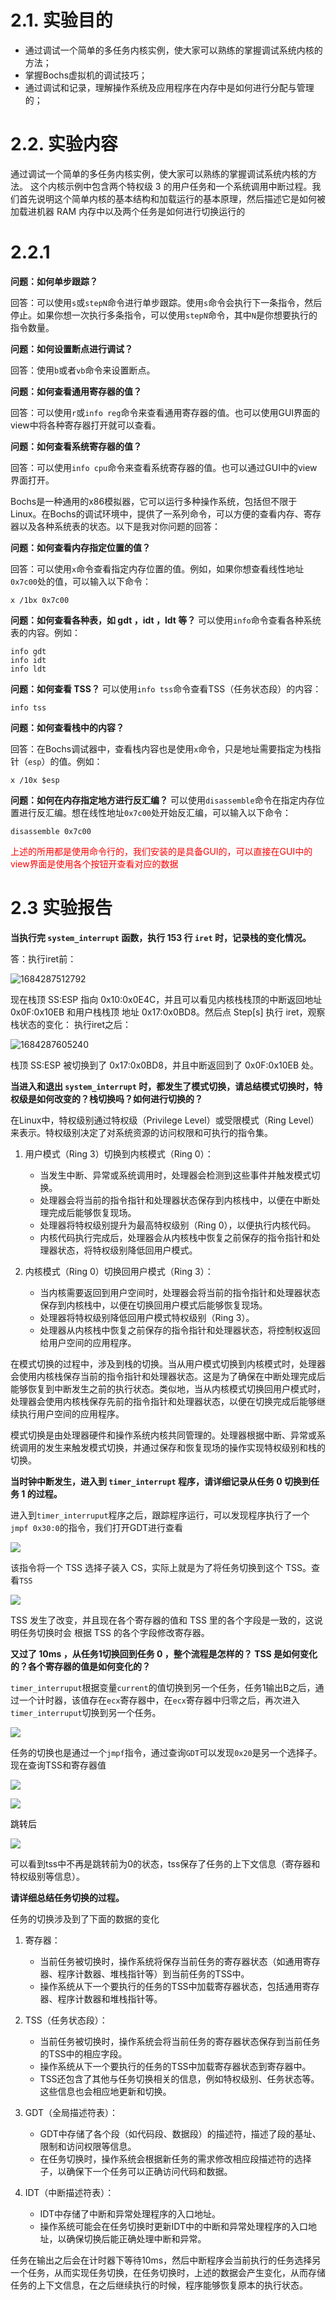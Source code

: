 # 2.1. 实验目的

- 通过调试一个简单的多任务内核实例，使大家可以熟练的掌握调试系统内核的方法；
- 掌握Bochs虚拟机的调试技巧；
- 通过调试和记录，理解操作系统及应用程序在内存中是如何进行分配与管理的；

# 2.2. 实验内容

通过调试一个简单的多任务内核实例，使大家可以熟练的掌握调试系统内核的方法。 这个内核示例中包含两个特权级 3 的用户任务和一个系统调用中断过程。我们首先说明这个简单内核的基本结构和加载运行的基本原理，然后描述它是如何被加载进机器 RAM 内存中以及两个任务是如何进行切换运行的


# 2.2.1

**问题：如何单步跟踪？**

回答：可以使用`s`或`stepN`命令进行单步跟踪。使用`s`命令会执行下一条指令，然后停止。如果你想一次执行多条指令，可以使用`stepN`命令，其中`N`是你想要执行的指令数量。

**问题：如何设置断点进行调试？**

回答：使用`b`或者`vb`命令来设置断点。

**问题：如何查看通用寄存器的值？**

回答：可以使用`r`或`info reg`命令来查看通用寄存器的值。也可以使用GUI界面的view中将各种寄存器打开就可以查看。

**问题：如何查看系统寄存器的值？**

回答：可以使用`info cpu`命令来查看系统寄存器的值。也可以通过GUI中的view界面打开。

Bochs是一种通用的x86模拟器，它可以运行多种操作系统，包括但不限于Linux。在Bochs的调试环境中，提供了一系列命令，可以方便的查看内存、寄存器以及各种系统表的状态。以下是我对你问题的回答：

**问题：如何查看内存指定位置的值？**

回答：可以使用`x`命令查看指定内存位置的值。例如，如果你想查看线性地址`0x7c00`处的值，可以输入以下命令：

```shell
x /1bx 0x7c00
```

**问题：如何查看各种表，如 gdt ，idt ，ldt 等？**
可以使用`info`命令查看各种系统表的内容。例如：

```shell
info gdt
info idt
info ldt
```

**问题：如何查看 TSS？**
可以使用`info tss`命令查看TSS（任务状态段）的内容：

```shell
info tss
```

**问题：如何查看栈中的内容？**

回答：在Bochs调试器中，查看栈内容也是使用`x`命令，只是地址需要指定为栈指针（`esp`）的值。例如：

```shell
x /10x $esp
```

**问题：如何在内存指定地方进行反汇编？**
可以使用`disassemble`命令在指定内存位置进行反汇编。想在线性地址`0x7c00`处开始反汇编，可以输入以下命令：

```shell
disassemble 0x7c00
```
<font color=red>上述的所用都是使用命令行的，我们安装的是具备GUI的，可以直接在GUI中的view界面是使用各个按钮开查看对应的数据</font>

# 2.3 实验报告

**当执行完 `system_interrupt` 函数，执行 153 行 `iret` 时，记录栈的变化情况。**

答：执行iret前：

![1684287512792](images/1684287512792.png)

现在栈顶 SS:ESP 指向 0x10:0x0E4C，并且可以看见内核栈栈顶的中断返回地址 0x0F:0x10EB 和用户栈栈顶
地址 0x17:0x0BD8。然后点 Step[s] 执行 iret，观察栈状态的变化：
执行iret之后：

![1684287605240](images/1684287605240.png)

栈顶 SS:ESP 被切换到了 0x17:0x0BD8，并且中断返回到了 0x0F:0x10EB 处。


**当进入和退出 `system_interrupt` 时，都发生了模式切换，请总结模式切换时，特权级是如何改变的？栈切换吗？如何进行切换的？**

在Linux中，特权级别通过特权级（Privilege Level）或受限模式（Ring Level）来表示。特权级别决定了对系统资源的访问权限和可执行的指令集。

1. 用户模式（Ring 3）切换到内核模式（Ring 0）：
   - 当发生中断、异常或系统调用时，处理器会检测到这些事件并触发模式切换。
   - 处理器会将当前的指令指针和处理器状态保存到内核栈中，以便在中断处理完成后能够恢复现场。
   - 处理器将特权级别提升为最高特权级别（Ring 0），以便执行内核代码。
   - 内核代码执行完成后，处理器会从内核栈中恢复之前保存的指令指针和处理器状态，将特权级别降低回用户模式。

2. 内核模式（Ring 0）切换回用户模式（Ring 3）：
   - 当内核需要返回到用户空间时，处理器会将当前的指令指针和处理器状态保存到内核栈中，以便在切换回用户模式后能够恢复现场。
   - 处理器将特权级别降低回用户模式特权级别（Ring 3）。
   - 处理器从内核栈中恢复之前保存的指令指针和处理器状态，将控制权返回给用户空间的应用程序。

在模式切换的过程中，涉及到栈的切换。当从用户模式切换到内核模式时，处理器会使用内核栈保存当前的指令指针和处理器状态。这是为了确保在中断处理完成后能够恢复到中断发生之前的执行状态。类似地，当从内核模式切换回用户模式时，处理器会使用内核栈保存先前的指令指针和处理器状态，以便在切换完成后能够继续执行用户空间的应用程序。

模式切换是由处理器硬件和操作系统内核共同管理的。处理器根据中断、异常或系统调用的发生来触发模式切换，并通过保存和恢复现场的操作实现特权级别和栈的切换。


**当时钟中断发生，进入到 `timer_interrupt` 程序，请详细记录从任务 0 切换到任务 1 的过程。**

进入到`timer_interruput`程序之后，跟踪程序运行，可以发现程序执行了一个`jmpf 0x30:0`的指令，我们打开GDT进行查看

![](images/2023-05-17-15-28-44.png)

该指令将一个 TSS 选择子装入 CS，实际上就是为了将任务切换到这个 TSS。查看`TSS`

![](images/2023-05-17-15-29-49.png)

TSS 发生了改变，并且现在各个寄存器的值和 TSS 里的各个字段是一致的，这说明任务切换时会
根据 TSS 的各个字段修改寄存器。

**又过了 10ms ，从任务1切换回到任务 0 ，整个流程是怎样的？ TSS 是如何变化的？各个寄存器的值是如何变化的？**

`timer_interruput`根据变量`current`的值切换到另一个任务，任务1输出B之后，通过一个计时器，该值存在`ecx`寄存器中，在`ecx`寄存器中归零之后，再次进入`timer_interruput`切换到另一个任务。

![](images/2023-05-17-15-44-06.png)

任务的切换也是通过一个`jmpf`指令，通过查询`GDT`可以发现`0x20`是另一个选择子。
现在查询TSS和寄存器值

![](images/2023-05-17-15-46-32.png)

![](images/2023-05-17-15-45-39.png)

<font color=b>跳转后</font>

![](images/2023-05-17-15-53-00.png)

可以看到tss中不再是跳转前为0的状态，tss保存了任务的上下文信息（寄存器和特权级别等信息）。

**请详细总结任务切换的过程。**

任务的切换涉及到了下面的数据的变化

1. 寄存器：
   - 当前任务被切换时，操作系统将保存当前任务的寄存器状态（如通用寄存器、程序计数器、堆栈指针等）到当前任务的TSS中。
   - 操作系统从下一个要执行的任务的TSS中加载寄存器状态，包括通用寄存器、程序计数器和堆栈指针等。

2. TSS（任务状态段）：
   - 当前任务被切换时，操作系统会将当前任务的寄存器状态保存到当前任务的TSS中的相应字段。
   - 操作系统从下一个要执行的任务的TSS中加载寄存器状态到寄存器中。
   - TSS还包含了其他与任务切换相关的信息，例如特权级别、任务状态等。这些信息也会相应地更新和切换。

3. GDT（全局描述符表）：
   - GDT中存储了各个段（如代码段、数据段）的描述符，描述了段的基址、限制和访问权限等信息。
   - 在任务切换时，操作系统会根据新任务的需求修改相应段描述符的选择子，以确保下一个任务可以正确访问代码和数据。

4. IDT（中断描述符表）：
   - IDT中存储了中断和异常处理程序的入口地址。
   - 操作系统可能会在任务切换时更新IDT中的中断和异常处理程序的入口地址，以确保切换后能正确处理中断和异常。

任务在输出之后会在计时器下等待10ms，然后中断程序会当前执行的任务选择另一个任务，从而实现任务切换，在任务切换时，上述的数据会产生变化，从而存储任务的上下文信息，在之后继续执行的时候，程序能够恢复原本的执行状态。
 
